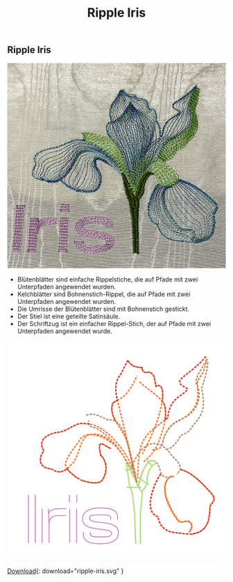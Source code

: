 ﻿---
permalink: /de/tutorials/ripple-iris/
title: "Ripple Iris"
language: de
last_modified_at: 2022-07-09
excerpt: "Beispieldatei: Ripple Iris"
image: "/assets/images/tutorials/tutorial-preview-images/ripple-iris.jpg"
tutorial-typ:
  - Beispieldatei
stichart:
  - Ripple Stich
  - Satinstich
  - Mehrfachgeradstich
techniken:
field-of-use:
schwierigkeitsgrad:
---

## Ripple Iris

![Gestickt](/assets/images/tutorials/tutorial-preview-images/ripple-iris.jpg)

- Blütenblätter sind einfache Rippelstiche, die auf Pfade mit zwei Unterpfaden angewendet wurden.
- Kelchblätter sind Bohnenstich-Rippel, die auf Pfade mit zwei Unterpfaden angewendet wurden.
- Die Umrisse der Blütenblätter sind mit Bohnenstich gestickt.
- Der Stiel ist eine geteilte Satinsäule.
- Der Schriftzug ist ein einfacher Rippel-Stich, der auf Pfade mit zwei Unterpfaden angewendet wurde.


![SVG](/assets/images/tutorials/samples/ripple-iris.svg)



[Download](/assets/images/tutorials/samples/ripple-iris.svg){: download="ripple-iris.svg" }
